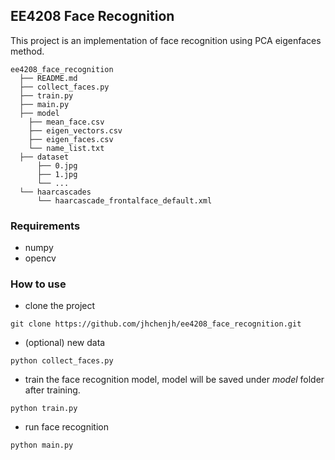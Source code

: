 ## EE4208 Face Recognition

This project is an implementation of face recognition using PCA eigenfaces method.

```
ee4208_face_recognition
  ├── README.md
  ├── collect_faces.py
  ├── train.py
  ├── main.py
  ├── model
    ├── mean_face.csv
    ├── eigen_vectors.csv
    ├── eigen_faces.csv
    └── name_list.txt
  ├── dataset
      ├── 0.jpg
      ├── 1.jpg
      └── ...
  └── haarcascades
      └── haarcascade_frontalface_default.xml
```


### Requirements
* numpy
* opencv


### How to use
* clone the project
```
git clone https://github.com/jhchenjh/ee4208_face_recognition.git
```
* (optional) new data
```
python collect_faces.py
```
* train the face recognition model, model will be saved under *model* folder after training.
```
python train.py
```
* run face recognition
```
python main.py
```
